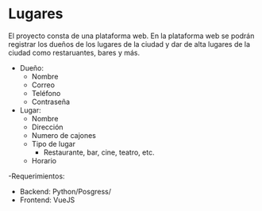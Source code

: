 # Lugares
El proyecto consta de una plataforma web.
En la plataforma web se podrán registrar los dueños de los lugares de la ciudad y dar de alta lugares de la ciudad como restaruantes, bares y más.
- Dueño:
  - Nombre
  - Correo
  - Teléfono
  - Contraseña
- Lugar:
  - Nombre
  - Dirección
  - Numero de cajones
  - Tipo de lugar
    - Restaurante, bar, cine, teatro, etc.
  - Horario

-Requerimientos:
  - Backend: Python/Posgress/
  - Frontend: VueJS

